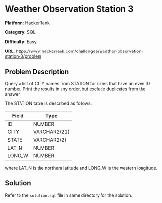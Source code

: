 # Weather Observation Station 3

**Platform**: HackerRank

**Category**: SQL

**Difficulty**: Easy

**URL**: https://www.hackerrank.com/challenges/weather-observation-station-3/problem

## Problem Description

Query a list of CITY names from STATION for cities that have an even ID number. Print the results in any order, but exclude duplicates from the answer.

The STATION table is described as follows:

| Field | Type |
|-------|------|
| ID | NUMBER |
| CITY | VARCHAR2(21) |
| STATE | VARCHAR2(2) |
| LAT_N | NUMBER |
| LONG_W | NUMBER |

where LAT_N is the northern latitude and LONG_W is the western longitude.

## Solution

Refer to the `solution.sql` file in same directory for the solution.